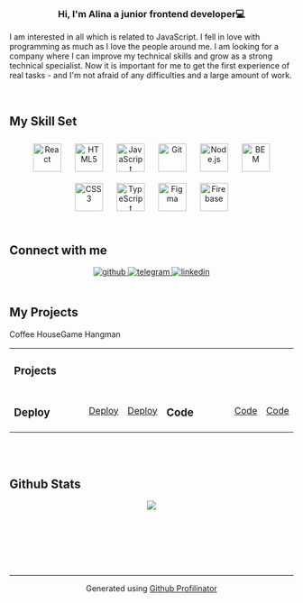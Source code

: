 ### <div align="center">Hi, I'm Alina a junior frontend developer💻</div>  
  

I am interested in all which is related to JavaScript. I fell in love with programming as much as I love the people around me. I am looking for a company where I can improve my technical skills and grow as a strong technical specialist. Now it is important for me to get the first experience of real tasks - and I'm not afraid of any difficulties and a large amount of work.  
  

<br/>  


## My Skill Set  


<div align="center">  
<a href="https://reactjs.org/" target="_blank"><img style="margin: 10px" src="https://profilinator.rishav.dev/skills-assets/react-original-wordmark.svg" alt="React" height="50" /></a>  
<a href="https://en.wikipedia.org/wiki/HTML5" target="_blank"><img style="margin: 10px" src="https://profilinator.rishav.dev/skills-assets/html5-original-wordmark.svg" alt="HTML5" height="50" /></a>  
<a href="https://www.javascript.com/" target="_blank"><img style="margin: 10px" src="https://profilinator.rishav.dev/skills-assets/javascript-original.svg" alt="JavaScript" height="50" /></a>  
<a href="https://github.com/" target="_blank"><img style="margin: 10px" src="https://profilinator.rishav.dev/skills-assets/git-scm-icon.svg" alt="Git" height="50" /></a>  
<a href="https://nodejs.org/" target="_blank"><img style="margin: 10px" src="https://profilinator.rishav.dev/skills-assets/nodejs-original-wordmark.svg" alt="Node.js" height="50" /></a>  
<a href="http://getbem.com/" target="_blank"><img style="margin: 10px" src="https://profilinator.rishav.dev/skills-assets/bem.svg" alt="BEM" height="50" /></a>  
<a href="https://www.w3schools.com/css/" target="_blank"><img style="margin: 10px" src="https://profilinator.rishav.dev/skills-assets/css3-original-wordmark.svg" alt="CSS3" height="50" /></a>  
<a href="https://www.typescriptlang.org/" target="_blank"><img style="margin: 10px" src="https://profilinator.rishav.dev/skills-assets/typescript-original.svg" alt="TypeScript" height="50" /></a>  
<a href="https://www.figma.com/" target="_blank"><img style="margin: 10px" src="https://profilinator.rishav.dev/skills-assets/figma-icon.svg" alt="Figma" height="50" /></a>  
<a href="https://firebase.google.com/" target="_blank"><img style="margin: 10px" src="https://profilinator.rishav.dev/skills-assets/firebase.png" alt="Firebase" height="50" /></a>  
</div>

<br/>  


## Connect with me  
<div align="center">
<a href="https://github.com/alinavodo" target="_blank">
<img src=https://img.shields.io/badge/github-%2324292e.svg?&style=for-the-badge&logo=github&logoColor=white alt=github style="margin-bottom: 5px;" />
</a>
  <a href="https://t.me/alinavodo" target="_blank">
<img src=https://img.shields.io/badge/Telegram-2CA5E0?style=for-the-badge&logo=telegram&logoColor=white alt=telegram style="margin-bottom: 5px;" />   
</a>
<a href="https://linkedin.com/in/alina-vadapyanava-9185ab289" target="_blank">
<img src=https://img.shields.io/badge/linkedin-%231E77B5.svg?&style=for-the-badge&logo=linkedin&logoColor=white alt=linkedin style="margin-bottom: 5px;" />
</a>  
</div>  
  

<br/>

##  My Projects
 <table><tr><td valign="top" width="33%">



### Projects  
<div align="center">  
</div>
<tr>Coffee House</tr>
<tr>Game Hangman</tr>
</td><td valign="top" width="33%">



### Deploy 
<div align="center">  
  <td>
     <a href="https://rolling-scopes-school.github.io/alinavodo-JSFE2023Q4/coffee-house/coffee.html" target="blank">
Deploy
</a>
  </td>
<td>
    <a href="https://rolling-scopes-school.github.io/alinavodo-JSFE2023Q4/Hangman/" target="blank">
Deploy
</a>
</td>
 
</div>

</td><td valign="top" width="33%">



### Code  
<div align="center">  
  <td>
    <a href="https://github.com/rolling-scopes-school/alinavodo-JSFE2023Q4/tree/coffee-house" target="blank">
  Code
</a>
  </td>
<td>
   <a href="https://github.com/rolling-scopes-school/alinavodo-JSFE2023Q4/tree/hangman" target="blank">
  Code
</a>
</td>
 
</div>

</td></tr></table>  

<br/>  


<br/>  

## Github Stats  
<div align="center"><img src="https://github-readme-stats.vercel.app/api?username=alinavodo&show_icons=true&count_private=true&hide_border=true" align="center" /></div>  

<br/>  




  

<br/>  

  

<br/>  

  

<br/>  

  

<br/>  


<br />

----
<div align="center">Generated using <a href="https://profilinator.rishav.dev/" target="_blank">Github Profilinator</a></div>
